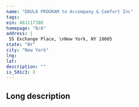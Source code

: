 ```yaml
---
name: "DOULA PROGRAM to Accompany & Comfort Inc"
tags:
ein: 461117388
homepage: "N/A"
address: |
 55 Exchange Place, \nNew York, NY 10005
state: "NY"
city: "New York"
lng: 
lat: 
description: ""
is_501c3: X
---
```


## Long description



